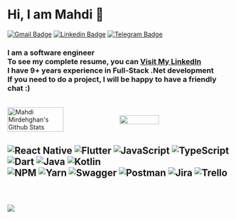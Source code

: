 # Hi, I am Mahdi 👋
[![Gmail Badge](https://img.shields.io/badge/-emami7495@gmail.com-c14438?style=flat&logo=Gmail&logoColor=white&link=mailto:emami7495@gmail.com)](mailto:emami7495@gmail.com)
[![Linkedin Badge](https://img.shields.io/badge/-Mostafa%20Emami-0072b1?style=flat&logo=Linkedin&logoColor=white&link=https://linkedin.com/in/mostafa-emami-861570ab/)](https://linkedin.com/in/mostafa-emami-861570ab/) 
[![Telegram Badge](https://img.shields.io/badge/-Telegram-blue?style=flat&logo=telegram&logoColor=white&link=https://t.me/emami7495/)](https://t.me/emami7495/)

### I am a software engineer</br>To see my complete resume, you can [Visit My LinkedIn](https://www.linkedin.com/in/mahdimirdehghan/)</br> I have 9+ years experience in Full-Stack .Net development</br>If you need to do a project, I will be happy to have a friendly chat :)

</br>
<div style="display: flex; align-items: center;">
<img width="50%" src="https://github-readme-stats.vercel.app/api?username=Mahdi7s&hide_border=false&include_all_commits=true&count_private=true" alt="Mahdi Mirdehghan's Github Stats" />
<img width="42%" src="https://github-readme-stats.vercel.app/api/top-langs/?username=Mahdi7s&hide_border=false&include_all_commits=true&count_private=true&layout=compact" />
</div>

![React Native](https://img.shields.io/badge/react_native-%2320232a.svg?style=flat&logo=react&logoColor=%2361DAFB)
![Flutter](https://img.shields.io/badge/Flutter-%2302569B.svg?style=flat&logo=Flutter&logoColor=white)
![JavaScript](https://img.shields.io/badge/javascript-%23323330.svg?style=flat&logo=javascript&logoColor=%23F7DF1E)
![TypeScript](https://img.shields.io/badge/typescript-%23007ACC.svg?style=flat&logo=typescript&logoColor=white)
![Dart](https://img.shields.io/badge/dart-%230175C2.svg?style=flat&logo=dart&logoColor=white)
![Java](https://img.shields.io/badge/java-%23ED8B00.svg?style=flat&logo=java&logoColor=white)
![Kotlin](https://img.shields.io/badge/kotlin-%230095D5.svg?style=flat&logo=kotlin&logoColor=white)</br>
![NPM](https://img.shields.io/badge/NPM-%23000000.svg?style=flat&logo=npm&logoColor=white)
![Yarn](https://img.shields.io/badge/yarn-%232C8EBB.svg?style=flat&logo=yarn&logoColor=white)
![Swagger](https://img.shields.io/badge/-Swagger-%23Clojure?style=flat&logo=swagger&logoColor=white)
![Postman](https://img.shields.io/badge/Postman-FF6C37?style=flat&logo=postman&logoColor=white)
![Jira](https://img.shields.io/badge/jira-%230A0FFF.svg?style=flat&logo=jira&logoColor=white)
![Trello](https://img.shields.io/badge/Trello-%23026AA7.svg?style=flat&logo=Trello&logoColor=white)<br/></br>
---
</br>![](https://visitor-badge.glitch.me/badge?page_id=emami7495.emami7495)
